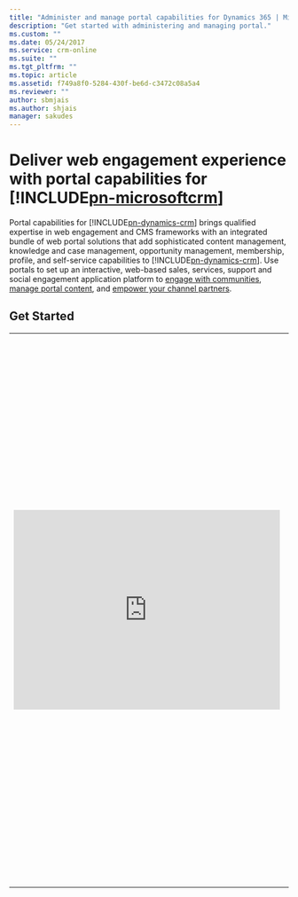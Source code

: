 ```yaml
---
title: "Administer and manage portal capabilities for Dynamics 365 | MicrosoftDocs"
description: "Get started with administering and managing portal."
ms.custom: ""
ms.date: 05/24/2017
ms.service: crm-online
ms.suite: ""
ms.tgt_pltfrm: ""
ms.topic: article
ms.assetid: f749a8f0-5284-430f-be6d-c3472c08a5a4
ms.reviewer: ""
author: sbmjais
ms.author: shjais
manager: sakudes
---
```

# Deliver web engagement experience with portal capabilities for [!INCLUDE[pn-microsoftcrm](../includes/pn-microsoftcrm.md)]

Portal capabilities for [!INCLUDE[pn-dynamics-crm](../includes/pn-dynamics-crm.md)] brings qualified expertise in web engagement and CMS frameworks with an integrated bundle of web portal solutions that add sophisticated content management, knowledge and case management, opportunity management, membership, profile, and self-service capabilities to [!INCLUDE[pn-dynamics-crm](../includes/pn-dynamics-crm.md)]. Use portals to set up an interactive, web-based sales, services, support and social engagement application platform to [engage with communities](engage-with-communities.md), [manage portal content](manage-portal-content.md), and [empower your channel partners](configure-web-roles-partner-portal.md).

## Get Started

<table style="width:auto">
   <tr>
    <td>    
    <iframe src="https://www.youtube.com/embed/9SLUlU_gv0E" width="480" height="360" allowFullScreen="true" frameBorder="0"></iframe>
    </td>
   <td><ul>
  <li>Know the [latest list of features](monthly-updates-portals.md) added to Portal capabilities for [!INCLUDE[pn-dynamics-crm](../includes/pn-dynamics-crm.md)].</li>
  <li>Learn how to [provision portal](provision-portal.md) and link your [!INCLUDE[pn-dynamics-crm](../includes/pn-dynamics-crm.md)] portal to a custom domain.</li>
  <li>Learn how to [configure portals](configure-portal.md) and customize [!INCLUDE[pn-microsoftcrm](../includes/pn-microsoftcrm.md)].</li>
  <li>Learn how to [manage portal content](manage-portal-content.md) to create a helpful environment to foster discussions.</li>
  <li>[Customize content](customize-content-snippets.md) to populate any portion of a page's layout.</li>
</ul></td> 

  </tr>
</table>
